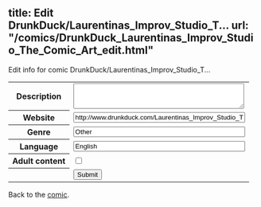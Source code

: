 title: Edit DrunkDuck/Laurentinas_Improv_Studio_T...
url: "/comics/DrunkDuck_Laurentinas_Improv_Studio_The_Comic_Art_edit.html"
---
Edit info for comic DrunkDuck/Laurentinas_Improv_Studio_T...

<form name="comic" action="http://gaepostmail.appspot.com/comic/" method="post">
<table class="comicinfo">
<tr>
<th>Description</th><td><textarea name="description" cols="40" rows="3"></textarea></td>
</tr>
<tr>
<th>Website</th><td><input type="text" name="url" value="http://www.drunkduck.com/Laurentinas_Improv_Studio_The_Comic_Art/" size="40"/></td>
</tr>
<tr>
<th>Genre</th><td><input type="text" name="genre" value="Other" size="40"/></td>
</tr>
<tr>
<th>Language</th><td><input type="text" name="language" value="English" size="40"/></td>
</tr>
<tr>
<th>Adult content</th><td><input type="checkbox" name="adult" value="adult" /></td>
</tr>
<tr>
<th></th><td>
<input type="hidden" name="comic" value="DrunkDuck_Laurentinas_Improv_Studio_The_Comic_Art" />
<input type="submit" name="submit" value="Submit" />
</td>
</tr>
</table>
</form>

Back to the [comic](DrunkDuck_Laurentinas_Improv_Studio_The_Comic_Art.html).
